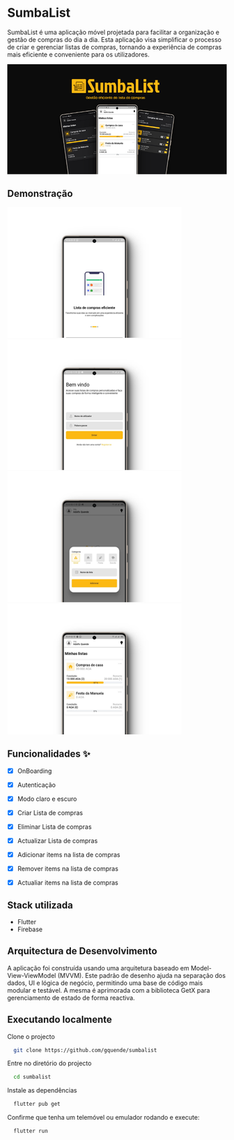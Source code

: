 


# SumbaList

SumbaList é uma aplicação móvel projetada para facilitar a organização e gestão de compras do dia a dia. Esta aplicação visa simplificar o processo de criar e gerenciar listas de compras, tornando a experiência de compras mais eficiente e conveniente para os utilizadores.

![GitHub Cards Preview](https://github.com/gquende/sumbalist/blob/develop/images/banner.png)



## Demonstração


<img src="https://github.com/gquende/sumbalist/blob/develop/images/1.png" height="300em" /> <img src="https://github.com/gquende/sumbalist/blob/develop/images/2.png" height="300em" /> <img src="https://github.com/gquende/sumbalist/blob/develop/images/3.png" height="300em" /> <img src="https://github.com/gquende/sumbalist/blob/develop/images/4.png" height="300em" />


## Funcionalidades ✨

* [x] OnBoarding
* [x] Autenticação
* [x] Modo claro e escuro
* [x] Criar Lista de compras
* [x] Eliminar Lista de compras
* [x] Actualizar Lista de compras
* [x] Adicionar items na lista de compras
* [x] Remover items na lista de compras
* [x] Actualiar items na lista de compras


## Stack utilizada

* Flutter
* Firebase

## Arquitectura de Desenvolvimento

A aplicação foi construída usando uma arquitetura baseado em Model-View-ViewModel (MVVM).
Este padrão de desenho ajuda na separação dos dados,
UI e lógica de negócio, permitindo uma base de código mais modular e
testável. A mesma é aprimorada com a biblioteca GetX para gerenciamento de estado de forma reactiva.

## Executando localmente

Clone o projecto

```bash
  git clone https://github.com/gquende/sumbalist
```

Entre no diretório do projecto

```bash
  cd sumbalist
```

Instale as dependências

```bash
  flutter pub get
```

Confirme que tenha um telemóvel ou emulador rodando e execute:

```bash
  flutter run
```


